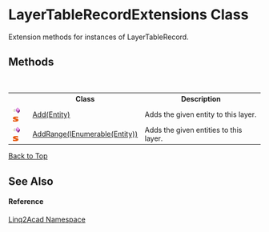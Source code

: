 # LayerTableRecordExtensions Class
 

Extension methods for instances of LayerTableRecord.


## Methods
&nbsp;<table><tr><th></th><th>Class</th><th>Description</th></tr><tr><td>![Public method](media/pubmethod.gif "Public method")![Static member](media/static.gif "Static member")</td><td><a href="M_Linq2Acad_LayerTableRecordExtensions_Add.md#LayerTableRecordExtensionsAdd-Method">Add(Entity)</a></td><td>
Adds the given entity to this layer.</td></tr><tr><td>![Public method](media/pubmethod.gif "Public method")![Static member](media/static.gif "Static member")</td><td><a href="M_Linq2Acad_LayerTableRecordExtensions_AddRange.md#LayerTableRecordExtensionsAddRange-Method">AddRange(IEnumerable(Entity))</a></td><td>
Adds the given entities to this layer.</td></tr></table>
<a href="#layertablerecordextensions-class">Back to Top</a>

## See Also


#### Reference
<a href="N_Linq2Acad.md#Linq2Acad-Namespace">Linq2Acad Namespace</a><br />
